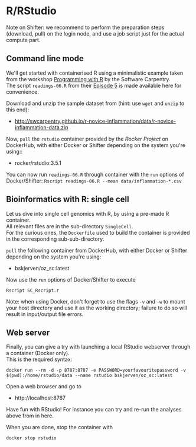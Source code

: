 # R/RStudio

Note on Shifter: we recommend to perform the preparation steps (download, pull) on the login node, 
and use a job script just for the actual compute part.


## Command line mode

We'll get started with containerised R using a minimalistic example taken from the workshop [Programming with R](http://swcarpentry.github.io/r-novice-inflammation/) by the Software Carpentry.  
The script `readings-06.R` from their [Episode 5](http://swcarpentry.github.io/r-novice-inflammation/05-cmdline/index.html) is made available here for convenience.

Download and unzip the sample dataset from (hint: use `wget` and `unzip` to this end):
* http://swcarpentry.github.io/r-novice-inflammation/data/r-novice-inflammation-data.zip

Now, `pull` the `rstudio` container provided by the _Rocker Project_ on DockerHub, with either Docker or Shifter depending on the system you're using::
* rocker/rstudio:3.5.1

You can now run `readings-06.R` through container with the `run` options of Docker/Shifter:
`Rscript readings-06.R --mean data/inflammation-*.csv`


## Bioinformatics with R: single cell 

Let us dive into single cell genomics with R, by using a pre-made R container.  
All relevant files are in the sub-directory `SingleCell`.  
For the curious ones, the `Dockerfile` used to build the container is provided in the corresponding sub-sub-directory.

`pull` the following container from DockerHub, with either Docker or Shifter depending on the system you're using:
* bskjerven/oz_sc:latest
  
Now use the `run` options of Docker/Shifter to execute

`Rscript SC_Rscript.r`

Note: when using Docker, don't forget to use the flags `-v` and `-w` to mount your host directory and use it as the working directory; failure to do so will result in input/output file errors.


## Web server

Finally, you can give a try with launching a local RStudio webserver through a container (Docker only).  
This is the required syntax: 

`docker run --rm -d -p 8787:8787 -e PASSWORD=yourfavouritepassword -v $(pwd):/home/rstudio/data --name rstudio bskjerven/oz_sc:latest`

Open a web browser and go to
* http://localhost:8787

Have fun with RStudio! For instance you can try and re-run the analyses above from in here.

When you are done, stop the container with 

`docker stop rstudio`
